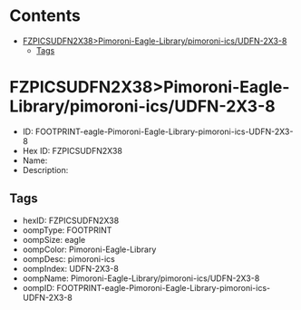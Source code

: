 



Contents
========

* [FZPICSUDFN2X38>Pimoroni-Eagle-Library/pimoroni-ics/UDFN-2X3-8](#fzpicsudfn2x38pimoroni-eagle-librarypimoroni-icsudfn-2x3-8)
	* [Tags](#tags)

# FZPICSUDFN2X38>Pimoroni-Eagle-Library/pimoroni-ics/UDFN-2X3-8

- ID: FOOTPRINT-eagle-Pimoroni-Eagle-Library-pimoroni-ics-UDFN-2X3-8
- Hex ID: FZPICSUDFN2X38
- Name: 
- Description: 

## Tags

- hexID: FZPICSUDFN2X38
- oompType: FOOTPRINT
- oompSize: eagle
- oompColor: Pimoroni-Eagle-Library
- oompDesc: pimoroni-ics
- oompIndex: UDFN-2X3-8
- oompName: Pimoroni-Eagle-Library/pimoroni-ics/UDFN-2X3-8
- oompID: FOOTPRINT-eagle-Pimoroni-Eagle-Library-pimoroni-ics-UDFN-2X3-8
